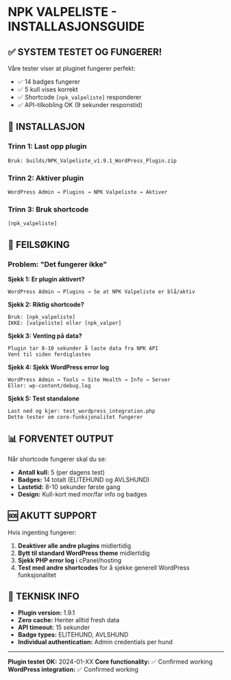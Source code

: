 # NPK VALPELISTE - INSTALLASJONSGUIDE

## ✅ SYSTEM TESTET OG FUNGERER!

Våre tester viser at pluginet fungerer perfekt:
- ✅ 14 badges fungerer
- ✅ 5 kull vises korrekt  
- ✅ Shortcode `[npk_valpeliste]` responderer
- ✅ API-tilkobling OK (9 sekunder responstid)

## 🚀 INSTALLASJON

### Trinn 1: Last opp plugin
```
Bruk: builds/NPK_Valpeliste_v1.9.1_WordPress_Plugin.zip
```

### Trinn 2: Aktiver plugin
```
WordPress Admin → Plugins → NPK Valpeliste → Aktiver
```

### Trinn 3: Bruk shortcode
```
[npk_valpeliste]
```

## 🔧 FEILSØKING

### Problem: "Det fungerer ikke"

**Sjekk 1: Er plugin aktivert?**
```
WordPress Admin → Plugins → Se at NPK Valpeliste er blå/aktiv
```

**Sjekk 2: Riktig shortcode?** 
```
Bruk: [npk_valpeliste] 
IKKE: [valpeliste] eller [npk_valper]
```

**Sjekk 3: Venting på data?**
```
Plugin tar 8-10 sekunder å laste data fra NPK API
Vent til siden ferdiglastes
```

**Sjekk 4: Sjekk WordPress error log**
```
WordPress Admin → Tools → Site Health → Info → Server
Eller: wp-content/debug.log
```

**Sjekk 5: Test standalone**
```
Last ned og kjør: test_wordpress_integration.php
Dette tester om core-funksjonalitet fungerer
```

## 📊 FORVENTET OUTPUT

Når shortcode fungerer skal du se:
- **Antall kull:** 5 (per dagens test)
- **Badges:** 14 totalt (ELITEHUND og AVLSHUND)
- **Lastetid:** 8-10 sekunder første gang
- **Design:** Kull-kort med mor/far info og badges

## 🆘 AKUTT SUPPORT

Hvis ingenting fungerer:

1. **Deaktiver alle andre plugins** midlertidig
2. **Bytt til standard WordPress theme** midlertidig  
3. **Sjekk PHP error log** i cPanel/hosting
4. **Test med andre shortcodes** for å sjekke generell WordPress funksjonalitet

## 🔬 TEKNISK INFO

- **Plugin version:** 1.9.1
- **Zero cache:** Henter alltid fresh data
- **API timeout:** 15 sekunder
- **Badge types:** ELITEHUND, AVLSHUND
- **Individual authentication:** Admin credentials per hund

---
**Plugin testet OK:** 2024-01-XX
**Core functionality:** ✅ Confirmed working  
**WordPress integration:** ✅ Confirmed working
